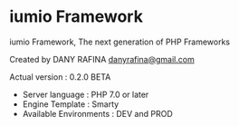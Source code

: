 iumio Framework
==============

iumio Framework, The next generation of PHP Frameworks

Created by DANY RAFINA <danyrafina@gmail.com>

Actual version : 0.2.0 BETA

* Server language : PHP 7.0 or later
* Engine Template : Smarty
* Available Environments : DEV and PROD



